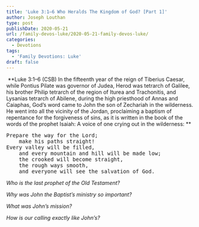 ```yaml
---
title: 'Luke 3:1–6 Who Heralds The Kingdom of God? [Part 1]'
author: Joseph Louthan
type: post
publishDate: 2020-05-21
url: /family-devos-luke/2020-05-21-family-devos-luke/
categories:
  - Devotions
tags:
  - 'Family Devotions: Luke'
draft: false
---
```


​		**Luke 3:1–6 (CSB) In the fifteenth year of the reign of Tiberius Caesar, while Pontius Pilate was governor of Judea, Herod was tetrarch of Galilee, his brother Philip tetrarch of the region of Iturea and Trachonitis, and Lysanias tetrarch of Abilene,  during the high priesthood of Annas and Caiaphas, God’s word came to John the son of Zechariah in the wilderness.  He went into all the vicinity of the Jordan, proclaiming a baptism of repentance for the forgiveness of sins,  as it is written in the book of the words of the prophet Isaiah: A voice of one crying out in the wilderness: **

<pre>
Prepare the way for the Lord; 
	make his paths straight!  
Every valley will be filled, 
	and every mountain and hill will be made low; 
	the crooked will become straight, 
	the rough ways smooth,  
	and everyone will see the salvation of God.  
</pre>

*Who is the last prophet of the Old Testament?*

*Why was John the Baptist’s ministry so important?*

*What was John’s mission?*

*How is our calling exactly like John’s?*